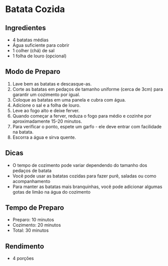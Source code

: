# Batata Cozida

## Ingredientes
- 4 batatas médias
- Água suficiente para cobrir
- 1 colher (chá) de sal
- 1 folha de louro (opcional)

## Modo de Preparo
1. Lave bem as batatas e descasque-as.
2. Corte as batatas em pedaços de tamanho uniforme (cerca de 3cm) para garantir um cozimento por igual.
3. Coloque as batatas em uma panela e cubra com água.
4. Adicione o sal e a folha de louro.
5. Leve ao fogo alto e deixe ferver.
6. Quando começar a ferver, reduza o fogo para médio e cozinhe por aproximadamente 15-20 minutos.
7. Para verificar o ponto, espete um garfo - ele deve entrar com facilidade na batata.
8. Escorra a água e sirva quente.

## Dicas
- O tempo de cozimento pode variar dependendo do tamanho dos pedaços de batata
- Você pode usar as batatas cozidas para fazer purê, saladas ou como acompanhamento
- Para manter as batatas mais branquinhas, você pode adicionar algumas gotas de limão na água do cozimento

## Tempo de Preparo
- Preparo: 10 minutos
- Cozimento: 20 minutos
- Total: 30 minutos

## Rendimento
- 4 porções
